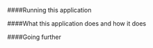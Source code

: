 

####Running this application
   
   
####What this application does and how it does


     
####Going further
   

     
